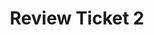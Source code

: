 ---
toc: true
comments: true
layout: post
title: Review Ticket 2
description: What I learnt for this week
courses: { compsci: {week: 1} }
type: tangibles
---